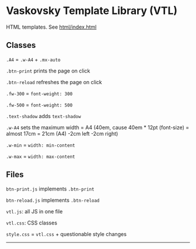 # Vaskovsky Template Library (VTL)

HTML templates. See [html/index.html](html/index.html)

## Classes

`.A4` = `.w-A4` + `.mx-auto`

`.btn-print` prints the page on click

`.btn-reload` refreshes the page on click

`.fw-300` = `font-weight: 300`

`.fw-500` = `font-weight: 500`

`.text-shadow` adds `text-shadow`

`.w-A4` sets the maximum width = A4 (40em, cause 40em * 12pt (font-size) =
almost 17cm = 21cm (A4) -2cm left -2cm right)

`.w-min` = `width: min-content`

`.w-max` = `width: max-content`

## Files

`btn-print.js` implements `.btn-print`

`btn-reload.js` implements `.btn-reload`

`vtl.js`: all JS in one file

`vtl.css`: CSS classes

`style.css` = `vtl.css` + questionable style changes

--------------------------------------------------------------------------------

